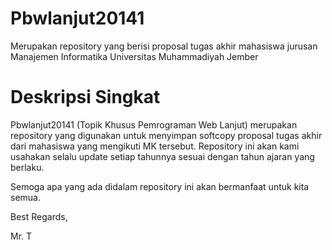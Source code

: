 # Pbwlanjut20141
Merupakan repository yang berisi proposal tugas akhir mahasiswa jurusan Manajemen Informatika Universitas Muhammadiyah Jember

# Deskripsi Singkat
Pbwlanjut20141 (Topik Khusus Pemrograman Web Lanjut) merupakan repository yang digunakan untuk menyimpan softcopy proposal tugas akhir dari mahasiswa yang mengikuti MK tersebut. Repository ini akan kami usahakan selalu update setiap tahunnya sesuai dengan tahun ajaran yang berlaku. 

Semoga apa yang ada didalam repository ini akan bermanfaat untuk kita semua.

Best Regards,



Mr. T

